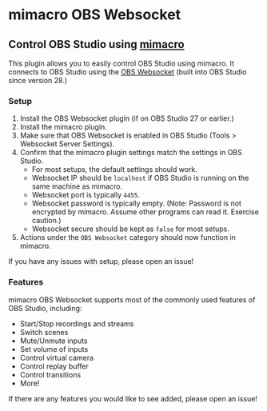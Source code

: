 # mimacro OBS Websocket
## Control OBS Studio using [mimacro](https://github.com/atticuscornett/mimacro)

This plugin allows you to easily control OBS Studio using mimacro.
It connects to OBS Studio using the [OBS Websocket](https://github.com/obsproject/obs-websocket) (built into OBS Studio since version 28.)

### Setup

1. Install the OBS Websocket plugin (if on OBS Studio 27 or earlier.)
2. Install the mimacro plugin.
3. Make sure that OBS Websocket is enabled in OBS Studio (Tools > Websocket Server Settings).
4. Confirm that the mimacro plugin settings match the settings in OBS Studio.
    - For most setups, the default settings should work.
    - Websocket IP should be `localhost` if OBS Studio is running on the same machine as mimacro.
    - Websocket port is typically `4455`.
    - Websocket password is typically empty. (Note: Password is not encrypted by mimacro. Assume other programs can read it. Exercise caution.)
    - Websocket secure should be kept as `false` for most setups.
5. Actions under the `OBS Websocket` category should now function in mimacro.

If you have any issues with setup, please open an issue!

### Features

mimacro OBS Websocket supports most of the commonly used features of OBS Studio, including:

- Start/Stop recordings and streams
- Switch scenes
- Mute/Unmute inputs
- Set volume of inputs
- Control virtual camera
- Control replay buffer
- Control transitions
- More!

If there are any features you would like to see added, please open an issue!